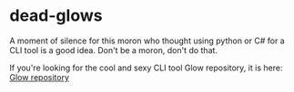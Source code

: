 # dead-glows
A moment of silence for this moron who thought using python or C# for a CLI tool is a good idea. Don't be a moron, don't do that.

If you're looking for the cool and sexy CLI tool Glow repository, it is here: [Glow repository ](https://github.com/RexynyN/glow)